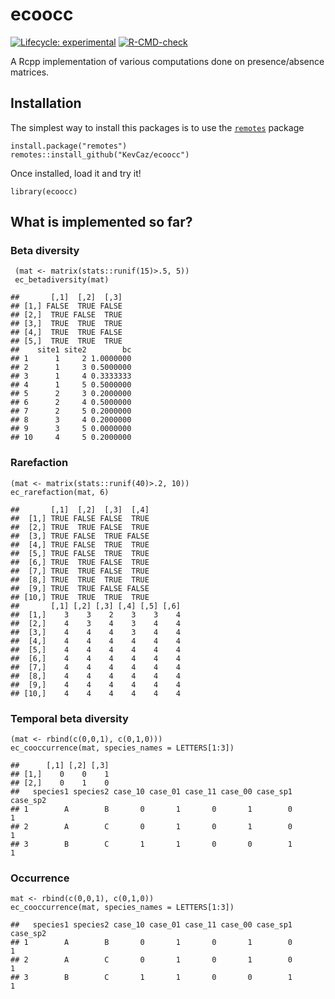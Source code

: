 ecoocc
======

[![Lifecycle:
experimental](https://img.shields.io/badge/lifecycle-experimental-orange.svg)](https://www.tidyverse.org/lifecycle/#experimental)
[![R-CMD-check](https://github.com/KevCaz/ecoocc/actions/workflows/R-CMD-check.yaml/badge.svg)](https://github.com/KevCaz/ecoocc/actions/workflows/R-CMD-check.yaml)

A Rcpp implementation of various computations done on presence/absence
matrices.

Installation
------------

The simplest way to install this packages is to use the
[`remotes`](https://CRAN.R-project.org/package=remotes) package

    install.package("remotes")
    remotes::install_github("KevCaz/ecoocc")

Once installed, load it and try it!

    library(ecoocc)

What is implemented so far?
---------------------------

### Beta diversity

     (mat <- matrix(stats::runif(15)>.5, 5))
     ec_betadiversity(mat)

    ##       [,1]  [,2]  [,3]
    ## [1,] FALSE  TRUE FALSE
    ## [2,]  TRUE FALSE  TRUE
    ## [3,]  TRUE  TRUE  TRUE
    ## [4,]  TRUE  TRUE FALSE
    ## [5,]  TRUE  TRUE  TRUE
    ##    site1 site2        bc
    ## 1      1     2 1.0000000
    ## 2      1     3 0.5000000
    ## 3      1     4 0.3333333
    ## 4      1     5 0.5000000
    ## 5      2     3 0.2000000
    ## 6      2     4 0.5000000
    ## 7      2     5 0.2000000
    ## 8      3     4 0.2000000
    ## 9      3     5 0.0000000
    ## 10     4     5 0.2000000

### Rarefaction

    (mat <- matrix(stats::runif(40)>.2, 10))
    ec_rarefaction(mat, 6)

    ##       [,1]  [,2]  [,3]  [,4]
    ##  [1,] TRUE FALSE FALSE  TRUE
    ##  [2,] TRUE  TRUE FALSE  TRUE
    ##  [3,] TRUE FALSE  TRUE FALSE
    ##  [4,] TRUE FALSE  TRUE  TRUE
    ##  [5,] TRUE FALSE  TRUE  TRUE
    ##  [6,] TRUE  TRUE FALSE  TRUE
    ##  [7,] TRUE  TRUE FALSE  TRUE
    ##  [8,] TRUE  TRUE  TRUE  TRUE
    ##  [9,] TRUE  TRUE FALSE FALSE
    ## [10,] TRUE  TRUE  TRUE  TRUE
    ##       [,1] [,2] [,3] [,4] [,5] [,6]
    ##  [1,]    3    3    2    3    3    4
    ##  [2,]    4    3    4    3    4    4
    ##  [3,]    4    4    4    3    4    4
    ##  [4,]    4    4    4    4    4    4
    ##  [5,]    4    4    4    4    4    4
    ##  [6,]    4    4    4    4    4    4
    ##  [7,]    4    4    4    4    4    4
    ##  [8,]    4    4    4    4    4    4
    ##  [9,]    4    4    4    4    4    4
    ## [10,]    4    4    4    4    4    4

### Temporal beta diversity

    (mat <- rbind(c(0,0,1), c(0,1,0)))
    ec_cooccurrence(mat, species_names = LETTERS[1:3])

    ##      [,1] [,2] [,3]
    ## [1,]    0    0    1
    ## [2,]    0    1    0
    ##   species1 species2 case_10 case_01 case_11 case_00 case_sp1 case_sp2
    ## 1        A        B       0       1       0       1        0        1
    ## 2        A        C       0       1       0       1        0        1
    ## 3        B        C       1       1       0       0        1        1

### Occurrence

    mat <- rbind(c(0,0,1), c(0,1,0))
    ec_cooccurrence(mat, species_names = LETTERS[1:3])

    ##   species1 species2 case_10 case_01 case_11 case_00 case_sp1 case_sp2
    ## 1        A        B       0       1       0       1        0        1
    ## 2        A        C       0       1       0       1        0        1
    ## 3        B        C       1       1       0       0        1        1
